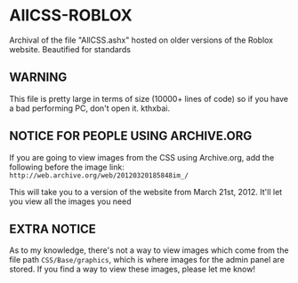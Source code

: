 # AllCSS-ROBLOX
Archival of the file "AllCSS.ashx" hosted on older versions of the Roblox website. Beautified for standards

## WARNING
This file is pretty large in terms of size (10000+ lines of code) so if you have a bad performing PC, don't open it. kthxbai.

## NOTICE FOR PEOPLE USING ARCHIVE.ORG
If you are going to view images from the CSS using Archive.org, add the following before the image link:
`http://web.archive.org/web/20120320185848im_/`

This will take you to a version of the website from March 21st, 2012. It'll let you view all the images you need

## EXTRA NOTICE
As to my knowledge, there's not a way to view images which come from the file path `CSS/Base/graphics`, which is where images for the admin panel are stored. If you find a way to view these images, please let me know!
